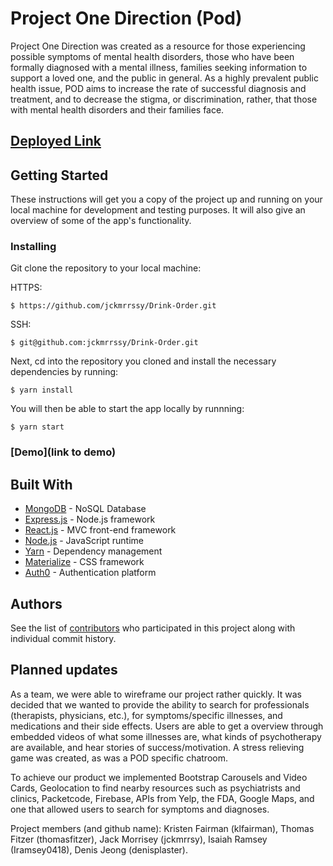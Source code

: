 # Project One Direction (Pod)

Project One Direction was created as a resource for those experiencing possible symptoms of mental health disorders, those who have been formally diagnosed with a mental illness, families seeking information to support a loved one, and the public in general.  As a highly prevalent public health issue, POD aims to increase the rate of successful diagnosis and treatment, and to decrease the stigma, or discrimination, rather, that those with mental health disorders and their families face.

## [Deployed Link](https://p1d.herokuapp.com/index.html)

## Getting Started

These instructions will get you a copy of the project up and running on your local machine for development and testing purposes. It will also give an overview of some of the app's functionality. 

### Installing

Git clone the repository to your local machine: 

HTTPS:
```
$ https://github.com/jckmrrssy/Drink-Order.git
```
SSH:
````
$ git@github.com:jckmrrssy/Drink-Order.git
````

Next, cd into the repository you cloned and install the necessary dependencies by running:
````
$ yarn install
````

You will then be able to start the app locally by runnning:
````
$ yarn start
````

### [Demo](link to demo)

## Built With

* [MongoDB](https://www.mongodb.com/) - NoSQL Database
* [Express.js](https://expressjs.com/) - Node.js framework
* [React.js](https://reactjs.org/) - MVC front-end framework 
* [Node.js](https://nodejs.org/en/) - JavaScript runtime
* [Yarn](https://yarnpkg.com/en/) - Dependency management
* [Materialize](https://materializecss.com/) - CSS framework
* [Auth0](https://auth0.com/) - Authentication platform

## Authors

See the list of [contributors]() who participated in this project along with individual commit history. 

## Planned updates

As a team, we were able to wireframe our project rather quickly.  It was decided that we wanted to provide the ability to search for professionals (therapists, physicians, etc.), for symptoms/specific illnesses, and medications and their side effects. Users are able to get a overview through embedded videos of what some illnesses are, what kinds of psychotherapy are available, and hear stories of success/motivation.  A stress relieving game was created, as was a POD specific chatroom.

To achieve our product we implemented Bootstrap Carousels and Video Cards, Geolocation to find nearby resources such as psychiatrists and clinics, Packetcode, Firebase, APIs from Yelp, the FDA, Google Maps, and one that allowed users to search for symptoms and diagnoses.

Project members (and github name): Kristen Fairman (klfairman), Thomas Fitzer (thomasfitzer), Jack Morrisey (jckmrrsy), Isaiah Ramsey (Iramsey0418), Denis Jeong (denisplaster).

